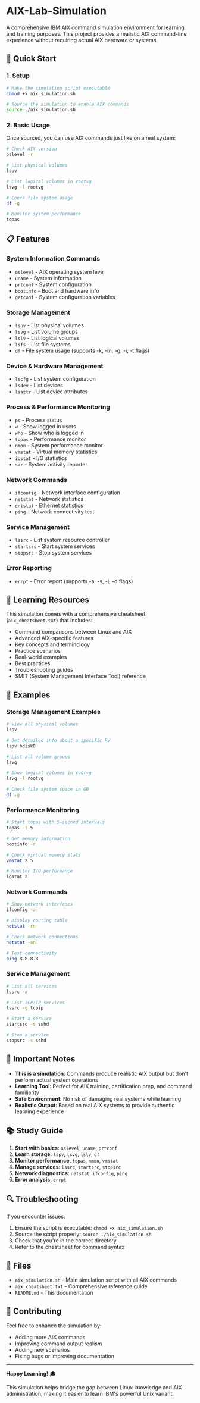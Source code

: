 # AIX-Lab-Simulation

A comprehensive IBM AIX command simulation environment for learning and training purposes. This project provides a realistic AIX command-line experience without requiring actual AIX hardware or systems.

## 🚀 Quick Start

### 1. Setup
```bash
# Make the simulation script executable
chmod +x aix_simulation.sh

# Source the simulation to enable AIX commands
source ./aix_simulation.sh
```

### 2. Basic Usage
Once sourced, you can use AIX commands just like on a real system:

```bash
# Check AIX version
oslevel -r

# List physical volumes
lspv

# List logical volumes in rootvg
lsvg -l rootvg

# Check file system usage
df -g

# Monitor system performance
topas
```

## 📋 Features

### System Information Commands
- `oslevel` - AIX operating system level
- `uname` - System information
- `prtconf` - System configuration
- `bootinfo` - Boot and hardware info
- `getconf` - System configuration variables

### Storage Management
- `lspv` - List physical volumes
- `lsvg` - List volume groups
- `lslv` - List logical volumes
- `lsfs` - List file systems
- `df` - File system usage (supports -k, -m, -g, -i, -t flags)

### Device & Hardware Management
- `lscfg` - List system configuration
- `lsdev` - List devices
- `lsattr` - List device attributes

### Process & Performance Monitoring
- `ps` - Process status
- `w` - Show logged in users
- `who` - Show who is logged in
- `topas` - Performance monitor
- `nmon` - System performance monitor
- `vmstat` - Virtual memory statistics
- `iostat` - I/O statistics
- `sar` - System activity reporter

### Network Commands
- `ifconfig` - Network interface configuration
- `netstat` - Network statistics
- `entstat` - Ethernet statistics
- `ping` - Network connectivity test

### Service Management
- `lssrc` - List system resource controller
- `startsrc` - Start system services
- `stopsrc` - Stop system services

### Error Reporting
- `errpt` - Error report (supports -a, -s, -j, -d flags)

## 📖 Learning Resources

This simulation comes with a comprehensive cheatsheet (`aix_cheatsheet.txt`) that includes:

- Command comparisons between Linux and AIX
- Advanced AIX-specific features
- Key concepts and terminology
- Practice scenarios
- Real-world examples
- Best practices
- Troubleshooting guides
- SMIT (System Management Interface Tool) reference

## 🔧 Examples

### Storage Management Examples
```bash
# View all physical volumes
lspv

# Get detailed info about a specific PV
lspv hdisk0

# List all volume groups
lsvg

# Show logical volumes in rootvg
lsvg -l rootvg

# Check file system space in GB
df -g
```

### Performance Monitoring
```bash
# Start topas with 5-second intervals
topas -i 5

# Get memory information
bootinfo -r

# Check virtual memory stats
vmstat 2 5

# Monitor I/O performance
iostat 2
```

### Network Commands
```bash
# Show network interfaces
ifconfig -a

# Display routing table
netstat -rn

# Check network connections
netstat -an

# Test connectivity
ping 8.8.8.8
```

### Service Management
```bash
# List all services
lssrc -a

# List TCP/IP services
lssrc -g tcpip

# Start a service
startsrc -s sshd

# Stop a service
stopsrc -s sshd
```

## 🎯 Important Notes

- **This is a simulation**: Commands produce realistic AIX output but don't perform actual system operations
- **Learning Tool**: Perfect for AIX training, certification prep, and command familiarity
- **Safe Environment**: No risk of damaging real systems while learning
- **Realistic Output**: Based on real AIX systems to provide authentic learning experience

## 📚 Study Guide

1. **Start with basics**: `oslevel`, `uname`, `prtconf`
2. **Learn storage**: `lspv`, `lsvg`, `lslv`, `df`
3. **Monitor performance**: `topas`, `nmon`, `vmstat`
4. **Manage services**: `lssrc`, `startsrc`, `stopsrc`
5. **Network diagnostics**: `netstat`, `ifconfig`, `ping`
6. **Error analysis**: `errpt`

## 🔍 Troubleshooting

If you encounter issues:

1. Ensure the script is executable: `chmod +x aix_simulation.sh`
2. Source the script properly: `source ./aix_simulation.sh`
3. Check that you're in the correct directory
4. Refer to the cheatsheet for command syntax

## 📄 Files

- `aix_simulation.sh` - Main simulation script with all AIX commands
- `aix_cheatsheet.txt` - Comprehensive reference guide
- `README.md` - This documentation

## 🤝 Contributing

Feel free to enhance the simulation by:
- Adding more AIX commands
- Improving command output realism
- Adding new scenarios
- Fixing bugs or improving documentation

---

**Happy Learning!** 🎓

This simulation helps bridge the gap between Linux knowledge and AIX administration, making it easier to learn IBM's powerful Unix variant.